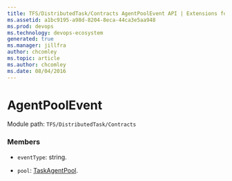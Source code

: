 ```yaml
---
title: TFS/DistributedTask/Contracts AgentPoolEvent API | Extensions for Azure DevOps Services
ms.assetid: a1bc9195-a98d-8204-8eca-44ca3e5aa948
ms.prod: devops
ms.technology: devops-ecosystem
generated: true
ms.manager: jillfra
author: chcomley
ms.topic: article
ms.author: chcomley
ms.date: 08/04/2016
---
```


# AgentPoolEvent

Module path: `TFS/DistributedTask/Contracts`


### Members

* `eventType`: string. 

* `pool`: [TaskAgentPool](../../../TFS/DistributedTask/Contracts/TaskAgentPool.md). 

